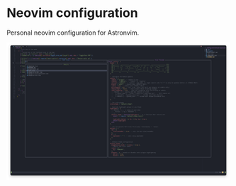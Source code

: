 # Neovim configuration

Personal neovim configuration for Astronvim.

![Screenshot](https://github.com/desyncr/neovim/blob/master/screenshot.jpg?raw=true)


